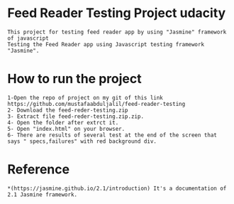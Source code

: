 # Feed Reader Testing Project udacity
	This project for testing feed reader app by using "Jasmine" framework of javascript
	Testing the Feed Reader app using Javascript testing framework "Jasmine".

# How to run the project

	1-Open the repo of project on my git of this link https://github.com/mustafaabduljalil/feed-reader-testing
	2- Download the feed-reder-testing.zip
	3- Extract file feed-reder-testing.zip.zip.
	4- Open the folder after extrct it.
	5- Open "index.html" on your browser.
	6- There are results of several test at the end of the screen that says " specs,failures" with red background div.

# Reference
	*(https://jasmine.github.io/2.1/introduction) It's a documentation of 2.1 Jasmine framework.
